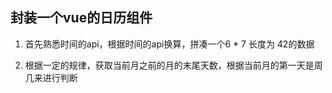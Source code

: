 ## 封装一个vue的日历组件

1. 首先熟悉时间的api，根据时间的api换算，拼凑一个6 * 7 长度为 42的数据

2. 根据一定的规律，获取当前月之前的月的末尾天数，根据当前月的第一天是周几来进行判断
